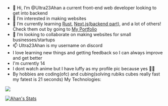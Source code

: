 - 👋 Hi, I’m @Ultra23Ahan a current front-end web developer looking to get into backend
- 👀 I’m interested in making websites
- 🌱 I’m currently learning [Rust](https://rust-lang.org), [Next.js\(backend part\)](https://nextjs.org), and a lot of others! Check them out by going to [My Portfolio](https://portfolio-v2-ultra23ahans-projects.vercel.app)
- 💞️ I’m looking to collaborate on making websites for small businesses/startups
- 📫 Ultra23Ahan is my username on discord
- I love learning new things and getting feedback so I can always improve and get better
- I'm currently 14
- I dont watch anime but I have luffy as my profile pic because yes 👍🏼
- By hobbies are coding(ofc) and cubing(solving rubiks cubes really fast my fatest is 21 seconds)
My Technologies:

<img src="https://skillicons.dev/icons?i=js,html,css,react,nextjs,apple,python,tailwind,figma,ts,vercel,vite,bash,pnpm,npm,vscode&theme=dark&perline=8" align="center"><br />

[![Ahan's Stats](https://github-readme-stats.vercel.app/api?username=Ultra23Ahan&theme=transparent)](https://github.com/anuraghazra/github-readme-stats)


